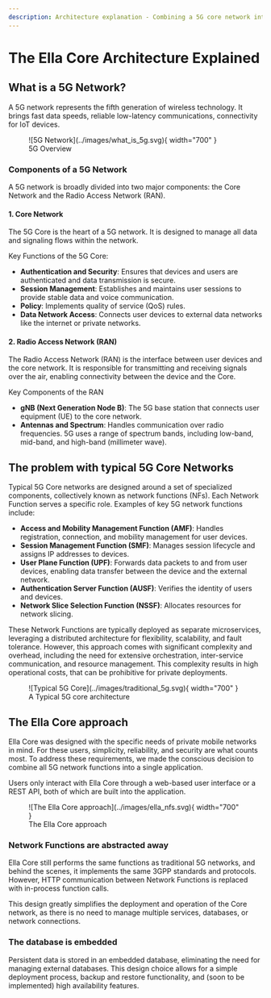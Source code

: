 ```yaml
---
description: Architecture explanation - Combining a 5G core network into a Single Binary.
---
```


# The Ella Core Architecture Explained

## What is a 5G Network?

A 5G network represents the fifth generation of wireless technology. It brings fast data speeds, reliable low-latency communications, connectivity for IoT devices. 

<figure markdown="span">
  ![5G Network](../images/what_is_5g.svg){ width="700" }
  <figcaption>5G Overview</figcaption>
</figure>


### Components of a 5G Network

A 5G network is broadly divided into two major components: the Core Network and the Radio Access Network (RAN).

#### 1. Core Network

The 5G Core is the heart of a 5G network. It is designed to manage all data and signaling flows within the network. 

Key Functions of the 5G Core:

- **Authentication and Security**: Ensures that devices and users are authenticated and data transmission is secure.
- **Session Management**: Establishes and maintains user sessions to provide stable data and voice communication.
- **Policy**: Implements quality of service (QoS) rules.
- **Data Network Access**: Connects user devices to external data networks like the internet or private networks.

#### 2. Radio Access Network (RAN)

The Radio Access Network (RAN) is the interface between user devices and the core network. It is responsible for transmitting and receiving signals over the air, enabling connectivity between the device and the Core.

Key Components of the RAN

- **gNB (Next Generation Node B)**: The 5G base station that connects user equipment (UE) to the core network.
- **Antennas and Spectrum**: Handles communication over radio frequencies. 5G uses a range of spectrum bands, including low-band, mid-band, and high-band (millimeter wave).

## The problem with typical 5G Core Networks

Typical 5G Core networks are designed around a set of specialized components, collectively known as network functions (NFs). Each Network Function serves a specific role. Examples of key 5G network functions include:

- **Access and Mobility Management Function (AMF)**: Handles registration, connection, and mobility management for user devices.
- **Session Management Function (SMF)**: Manages session lifecycle and assigns IP addresses to devices.
- **User Plane Function (UPF)**: Forwards data packets to and from user devices, enabling data transfer between the device and the external network.
- **Authentication Server Function (AUSF)**: Verifies the identity of users and devices.
- **Network Slice Selection Function (NSSF)**: Allocates resources for network slicing.

These Network Functions are typically deployed as separate microservices, leveraging a distributed architecture for flexibility, scalability, and fault tolerance. However, this approach comes with significant complexity and overhead, including the need for extensive orchestration, inter-service communication, and resource management. This complexity results in high operational costs, that can be prohibitive for private deployments.

<figure markdown="span">
  ![Typical 5G Core](../images/traditional_5g.svg){ width="700" }
  <figcaption>A Typical 5G core architecture</figcaption>
</figure>

## The Ella Core approach

Ella Core was designed with the specific needs of private mobile networks in mind. For these users, simplicity, reliability, and security are what counts most. To address these requirements, we made the conscious decision to combine all 5G network functions into a single application.

Users only interact with Ella Core through a web-based user interface or a REST API, both of which are built into the application.

<figure markdown="span">
  ![The Ella Core approach](../images/ella_nfs.svg){ width="700" }
  <figcaption>The Ella Core approach</figcaption>
</figure>

### Network Functions are abstracted away

Ella Core still performs the same functions as traditional 5G networks, and behind the scenes, it implements the same 3GPP standards and protocols. However, HTTP communication between Network Functions is replaced with in-process function calls.

This design greatly simplifies the deployment and operation of the Core network, as there is no need to manage multiple services, databases, or network connections.

### The database is embedded

Persistent data is stored in an embedded database, eliminating the need for managing external databases. This design choice allows for a simple deployment process, backup and restore functionality, and (soon to be implemented) high availability features.
